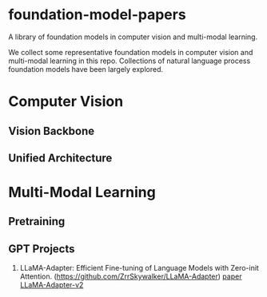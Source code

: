 # foundation-model-papers
A library of foundation models in computer vision and multi-modal learning. 

We collect some representative foundation models in computer vision and multi-modal learning in this repo. Collections of natural language process foundation models have been largely explored. 



# Computer Vision

## Vision Backbone


## Unified Architecture


# Multi-Modal Learning

## Pretraining


## GPT Projects


1. LLaMA-Adapter: Efficient Fine-tuning of Language Models with Zero-init Attention. (https://github.com/ZrrSkywalker/LLaMA-Adapter) [paper](https://arxiv.org/pdf/2303.16199.pdf) [LLaMA-Adapter-v2](https://arxiv.org/pdf/2304.15010.pdf)
